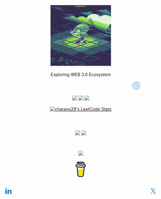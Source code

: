 <div style="width: 200px; margin: 0 auto;">
  <h3 align="center">
    <!-- img width="50px" src="https://media3.giphy.com/media/v1.Y2lkPTc5MGI3NjExNHRhdDY3ejluMHlxeTI1NmtnZDQ4cjdkNGR3b2lidHd3czUyMDdwOSZlcD12MV9pbnRlcm5hbF9naWZfYnlfaWQmY3Q9dHM/InVT1qs3XuETCojjqx/giphy.gif"-->
    <img height="200px "width="200px" title="website" src="./Assets/crazy.gif" />
  </h3>
</div>
<p align="center">
  Exploring WEB 3.0 Ecosystem
</p>
&nbsp;&nbsp;&nbsp;&nbsp;&nbsp;&nbsp;&nbsp;&nbsp;&nbsp;&nbsp;&nbsp;&nbsp;&nbsp;&nbsp;&nbsp;&nbsp;&nbsp;&nbsp;&nbsp;&nbsp;&nbsp;&nbsp;&nbsp;&nbsp;&nbsp;&nbsp;&nbsp;&nbsp;&nbsp;&nbsp;&nbsp;&nbsp;&nbsp;&nbsp;&nbsp;&nbsp;&nbsp;&nbsp;&nbsp;&nbsp;&nbsp;&nbsp;&nbsp;&nbsp;&nbsp;&nbsp;&nbsp;&nbsp;&nbsp;&nbsp;&nbsp;&nbsp;&nbsp;&nbsp;&nbsp;&nbsp;&nbsp;&nbsp;&nbsp;&nbsp;&nbsp;&nbsp;&nbsp;&nbsp;&nbsp;&nbsp;&nbsp;&nbsp;&nbsp;&nbsp;&nbsp;&nbsp;&nbsp;&nbsp;&nbsp;&nbsp;&nbsp;&nbsp;&nbsp;&nbsp;&nbsp;&nbsp;&nbsp;&nbsp;&nbsp;&nbsp;&nbsp;&nbsp;&nbsp;&nbsp;&nbsp;&nbsp;&nbsp;&nbsp;&nbsp;&nbsp;&nbsp;&nbsp;&nbsp;&nbsp;&nbsp;&nbsp;&nbsp;&nbsp;&nbsp;&nbsp;
<a href="https://www.saicharanmodugula.dev">
  <img width="30px" title="website" src="./Assets/icons8-website.png" />
</a>
<p align="center">
  <img height="50%" width="auto" src ="https://github-readme-stats.vercel.app/api?username=charans29&show_icons=true&count_private=true&theme=Gradient&hide_border=true&hide=issues,stars&show=prs_merged&bg_color=00000000">
  <img height="50%" width="auto" src ="https://github-readme-stats.vercel.app/api/top-langs/?username=charans29&layout=compact&hide_border=true&theme=Gradient&bg_color=00000000&hide=jupyter%20notebook,tex,css,php&exclude_repo=Pacman-AI">
  <img src ="https://github-readme-streak-stats.herokuapp.com?user=charans29&theme=Gradient&hide_border=true&background=9996A1">
  <br><br>
  <a href="https://leetcode.com/mscharans/" target="_blank">
    <img title="charans29's LeetCode Stats" src ="https://leetcard.jacoblin.cool/mscharans?theme=dark&font=Ubuntu&ext=contest" />
  </a>
</p>
<br><br>
<p align='center'>
<a href="https://wakatime.com/@018e5add-6805-47b9-8082-374b0990351d"><img src="https://wakatime.com/badge/user/018e5add-6805-47b9-8082-374b0990351d.svg"/></a>
<a href="https://github.com/antonkomarev/github-profile-views-counter"><img src="https://komarev.com/ghpvc/?username=charans29&color=333333" />
</a>
</p>
<br><br>
<div align="center">
  <a href="https://github.com/ryo-ma/github-profile-trophy"><img src="https://github-profile-trophy.vercel.app/?username=charans29&row=2&column=4&theme=darkhub"/></a>
<br><br>
  <a href="https://www.buymeacoffee.com/charans"> <img align="center" src="./Assets/buy.svg" height="50" width="auto" title="coffee with charan" /></a>
</div>
<br><br>
<a href="https://www.linkedin.com/in/saicharanmodugula">
  <img align="left" title="sai charan modugula" width="25px" src="./Assets/icons8-linkedin.svg" />
</a>
<a href="https://twitter.com/charans_twt">
  <img align="right" title="@charans_twt" width="25px" src="./Assets/icons8-twitterx.svg" />
</a>

<!--
**charans29/charans29** is a ✨ _special_ ✨ repository because its `README.md` (this file) appears on your GitHub profile.

Here are some ideas to get you started:

- 🔭 I’m currently working on ...
- 🌱 I’m currently learning ...
- 👯 I’m looking to collaborate on ...
- 🤔 I’m looking for help with ...
- 💬 Ask me about ...
- 📫 How to reach me: ...
- 😄 Pronouns: ...
- ⚡ Fun fact: ...
-->
